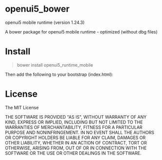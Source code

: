 openui5_bower
=============

openui5 mobile runtime (version 1.24.3)

A bower package for openui5 mobile runtime - optimized (without dbg files)

# Install

> bower install openui5_runtime_mobile

Then add the following to your bootstrap (index.html):

<script ... src="/bower_components/openui5_runtime_mobile/sap-ui-core.js"  ...></script>

# License

The MIT License

THE SOFTWARE IS PROVIDED "AS IS", WITHOUT WARRANTY OF ANY KIND, EXPRESS OR IMPLIED, INCLUDING BUT NOT LIMITED TO THE WARRANTIES OF MERCHANTABILITY, FITNESS FOR A PARTICULAR PURPOSE AND NONINFRINGEMENT. IN NO EVENT SHALL THE AUTHORS OR COPYRIGHT HOLDERS BE LIABLE FOR ANY CLAIM, DAMAGES OR OTHER LIABILITY, WHETHER IN AN ACTION OF CONTRACT, TORT OR OTHERWISE, ARISING FROM, OUT OF OR IN CONNECTION WITH THE SOFTWARE OR THE USE OR OTHER DEALINGS IN THE SOFTWARE.
